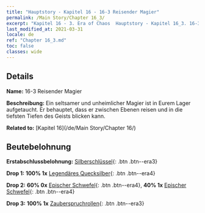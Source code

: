 ```yaml
---
title: "Hauptstory - Kapitel 16 - 16-3 Reisender Magier"
permalink: /Main Story/Chapter 16_3/
excerpt: "Kapitel 16 - 3. Era of Chaos  Hauptstory - Kapitel 16_3. 16-3 Reisender Magier"
last_modified_at: 2021-03-31
locale: de
ref: "Chapter 16_3.md"
toc: false
classes: wide
---
```


## Details

 **Name:** 16-3 Reisender Magier

 **Beschreibung:** Ein seltsamer und unheimlicher Magier ist in Eurem Lager aufgetaucht. Er behauptet, dass er zwischen Ebenen reisen und in die tiefsten Tiefen des Geists blicken kann.

 **Related to:** [Kapitel 16](/de/Main Story/Chapter 16/)

## Beutebelohnung

 **Erstabschlussbelohnung:** [Silberschlüssel](/de/Items/con_693/){: .btn .btn--era3}

 **Drop 1:** **100% 1x** [Legendäres Quecksilber](/de/Items/mat_56/){: .btn .btn--era4}

 **Drop 2:** **60% 0x** [Epischer Schwefel](/de/Items/mat_50/){: .btn .btn--era4}, **40% 1x** [Epischer Schwefel](/de/Items/mat_50/){: .btn .btn--era4}

 **Drop 3:** **100% 1x** [Zauberspruchrollen](/de/Items/con_694/){: .btn .btn--era3}

